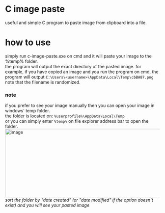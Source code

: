 # C image paste
useful and simple C program to paste image from clipboard into a file.

# how to use
simply run c-image-paste.exe on cmd and it will paste your image to the %temp% folder.  
the program will output the exact directory of the pasted image. for example, if you have copied an image and you run the program on cmd, the program will output ```C:\Users\<username>\AppData\Local\Temp\cbBA87.png```  
note that the filename is randomized.

### note
if you prefer to see your image manually then you can open your image in windows' temp folder.  
the folder is located on: ```%userprofile%\AppData\Local\Temp```  
or you can simply enter ```%temp%``` on file explorer address bar to open the folder.
<img width="752" height="223" alt="image" src="https://github.com/user-attachments/assets/36058deb-83d7-4891-ac76-b8a894cecdb6" />  
_sort the folder by "date created" (or "date modified" if the option doesn't exist) and you will see your pasted image_

